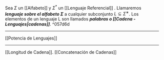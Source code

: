 Sea $Σ$ un [[Alfabeto]]  y $Σ^*$ un [[Lenguaje Referencial]] .
Llamaremos ***lenguaje sobre el alfabeto Σ*** a cualquier subconjunto $L ⊆ Σ^∗$. 
Los elementos de un lenguaje L son llamados ***palabras o [[Cadena - Lenguajes|cadenas]]***. ^057d6d
***
[[Potencia de Lenguajes]] 
***
[[Longitud de Cadena]]. 
[[Concatenación de Cadenas]]
